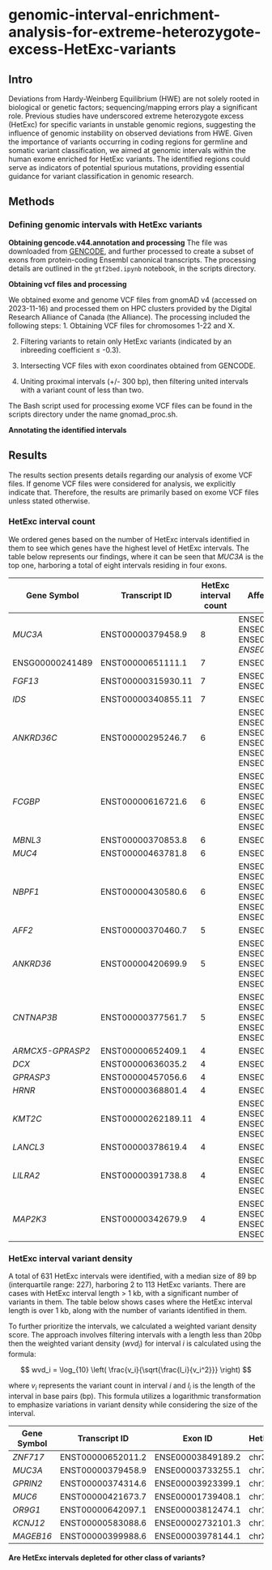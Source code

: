 # genomic-interval-enrichment-analysis-for-extreme-heterozygote-excess-HetExc-variants

## Intro

Deviations from Hardy-Weinberg Equilibrium (HWE) are not solely rooted in biological or genetic factors; sequencing/mapping errors play a significant role. Previous studies have underscored extreme heterozygote excess (HetExc) for specific variants in unstable genomic regions, suggesting the influence of genomic instability on observed deviations from HWE. Given the importance of variants occurring in coding regions for germline and somatic variant classification, we aimed at genomic intervals within the human exome enriched for HetExc variants. The identified regions could serve as indicators of potential spurious mutations, providing essential guidance for variant classification in genomic research.

## Methods

### Defining genomic intervals with HetExc variants

**Obtaining gencode.v44.annotation and processing** The file was downloaded from [GENCODE](https://www.gencodegenes.org/human/), and further processed to create a subset of exons from protein-coding Ensembl canonical transcripts. The processing details are outlined in the `gtf2bed.ipynb` notebook, in the scripts directory.

**Obtaining vcf files and processing**

We obtained exome and genome VCF files from gnomAD v4 (accessed on 2023-11-16) and processed them on HPC clusters provided by the Digital Research Alliance of Canada (the Alliance). The processing included the following steps: 1. Obtaining VCF files for chromosomes 1-22 and X.

2.  Filtering variants to retain only HetExc variants (indicated by an inbreeding coefficient ≤ -0.3).

3.  Intersecting VCF files with exon coordinates obtained from GENCODE.

4.  Uniting proximal intervals (+/- 300 bp), then filtering united intervals with a variant count of less than two.

The Bash script used for processing exome VCF files can be found in the scripts directory under the name gnomad_proc.sh.

**Annotating the identified intervals**

## Results

The results section presents details regarding our analysis of exome VCF files. If genome VCF files were considered for analysis, we explicitly indicate that. Therefore, the results are primarily based on exome VCF files unless stated otherwise.

### HetExc interval count

We ordered genes based on the number of HetExc intervals identified in them to see which genes have the highest level of HetExc intervals. The table below represents our findings, where it can be seen that *MUC3A* is the top one, harboring a total of eight intervals residing in four exons.

| Gene Symbol      | Transcript ID      | HetExc interval count | Affected exon IDs                                                                                                |
|------------------|--------------------|-----------------------|------------------------------------------------------------------------------------------------------------------|
| *MUC3A*          | ENST00000379458.9  | 8                     | ENSE00003733255.1, ENSE00001760877.2, ENSE00003728907.1, *ENSE00003711593.1*                                     |
| ENSG00000241489  | ENST00000651111.1  | 7                     | ENSE00003850317.1                                                                                                |
| *FGF13*          | ENST00000315930.11 | 7                     | ENSE00003765119.2, ENSE00001124987.8                                                                             |
| *IDS*            | ENST00000340855.11 | 7                     | ENSE00001368349.7                                                                                                |
| *ANKRD36C*       | ENST00000295246.7  | 6                     | ENSE00003650405.1, ENSE00003564919.1, ENSE00002490625.1, ENSE00002460612.1, ENSE00002471049.1, ENSE00002526875.1 |
| *FCGBP*          | ENST00000616721.6  | 6                     | ENSE00003727252.1, ENSE00003736302.1, ENSE00003726191.1, ENSE00003713265.1, ENSE00003717014.1, ENSE00003742840.1 |
| *MBNL3*          | ENST00000370853.8  | 6                     | ENSE00002203352.2                                                                                                |
| *MUC4*           | ENST00000463781.8  | 6                     | ENSE00001854802.1                                                                                                |
| *NBPF1*          | ENST00000430580.6  | 6                     | ENSE00003524745.1, ENSE00003641270.1, ENSE00003610699.1, ENSE00001784848.1, ENSE00003477087.1, ENSE00001765538.1 |
| *AFF2*           | ENST00000370460.7  | 5                     | ENSE00001452771.2                                                                                                |
| *ANKRD36*        | ENST00000420699.9  | 5                     | ENSE00002456047.1, ENSE00002485219.1, ENSE00002463900.1, ENSE00002496065.1, ENSE00003626869.1                    |
| *CNTNAP3B*       | ENST00000377561.7  | 5                     | ENSE00003468443.1, ENSE00003676979.1, ENSE00003669769.1, ENSE00003522083.1, ENSE00001844388.3                    |
| *ARMCX5-GPRASP2* | ENST00000652409.1  | 4                     | ENSE00003842799.1                                                                                                |
| *DCX*            | ENST00000636035.2  | 4                     | ENSE00003900373.1                                                                                                |
| *GPRASP3*        | ENST00000457056.6  | 4                     | ENSE00001458491.1                                                                                                |
| *HRNR*           | ENST00000368801.4  | 4                     | ENSE00001447986.4                                                                                                |
| *KMT2C*          | ENST00000262189.11 | 4                     | ENSE00003680506.1, ENSE00003668340.1, ENSE00003571980.1, ENSE00001783379.1                                       |
| *LANCL3*         | ENST00000378619.4  | 4                     | ENSE00001957816.2                                                                                                |
| *LILRA2*         | ENST00000391738.8  | 4                     | ENSE00003624947.1, ENSE00003459519.1, ENSE00003895381.1, ENSE00003894905.1                                       |
| *MAP2K3*         | ENST00000342679.9  | 4                     | ENSE00003566030.1, ENSE00003656597.1, ENSE00003544515.1, ENSE00003553037.1                                       |

### HetExc interval variant density

A total of 631 HetExc intervals were identified, with a median size of 89 bp (interquartile range: 227), harboring 2 to 113 HetExc variants. There are cases with HetExc interval length \> 1 kb, with a significant number of variants in them. The table below shows cases where the HetExc interval length is over 1 kb, along with the number of variants identified in them.

To further prioritize the intervals, we calculated a weighted variant density score. The approach involves filtering intervals with a length less than 20bp then the weighted variant density ($wvd_i$) for interval $i$ is calculated using the formula:

$$ wvd_i = \log_{10} \left( \frac{v_i}{\sqrt{\frac{l_i}{v_i^2}}} \right) $$

where $v_i$ represents the variant count in interval $i$ and $l_i$ is the length of the interval in base pairs (bp). This formula utilizes a logarithmic transformation to emphasize variations in variant density while considering the size of the interval.

| Gene Symbol | Transcript ID     | Exon ID           | HetExc.chr | HetExc.start | HetExc.end | HetExc.nCount | HetExc.length |
|-------------|-------------------|-------------------|------------|--------------|------------|---------------|---------------|
| *ZNF717*    | ENST00000652011.2 | ENSE00003849189.2 | chr3       | 75736810     | 75738889   | 77            | 2079          |
| *MUC3A*     | ENST00000379458.9 | ENSE00003733255.1 | chr7       | 100959267    | 100960873  | 60            | 1606          |
| *GPRIN2*    | ENST00000374314.6 | ENSE00003923399.1 | chr10      | 46549129     | 46550723   | 28            | 1594          |
| *MUC6*      | ENST00000421673.7 | ENSE00001739408.1 | chr11      | 1016608      | 1018523    | 113           | 1915          |
| *OR9G1*     | ENST00000642097.1 | ENSE00003812474.1 | chr11      | 56700404     | 56701554   | 59            | 1150          |
| *KCNJ12*    | ENST00000583088.6 | ENSE00002732101.3 | chr17      | 21415290     | 21416967   | 56            | 1677          |
| *MAGEB16*   | ENST00000399988.6 | ENSE00003978144.1 | chrX       | 35802147     | 35803191   | 9             | 1044          |

#### Are HetExc intervals depleted for other class of variants?
